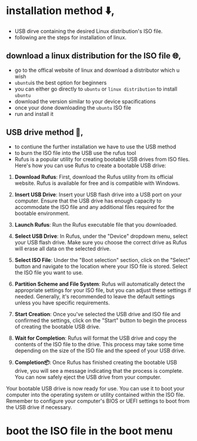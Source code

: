 # installation method ⬇️,
* USB dirve containing the desired Linux distribution's ISO file.
* following are the steps for installation of linux.
## download a linux distribution for the ISO file 🌐,
* go to the offical website of linux and download a distributor which u wish
* `ubuntu`is the best option for beginners
* you can either go directly to `ubuntu` or `linux distribution` to install `ubuntu`
* download the version similar to your device spacifications
* once your done downloading the `ubuntu` ISO file
* run and install it
## USB drive method 📝,
* to contiune the further installation we have to use the USB method
* to burn the ISO file into the USB use the rufus tool
* Rufus is a popular utility for creating bootable USB drives from ISO files. Here's how you can use Rufus to create a bootable USB drive:

1. **Download Rufus**: First, download the Rufus utility from its official website. Rufus is available for free and is compatible with Windows.

2. **Insert USB Drive**: Insert your USB flash drive into a USB port on your computer. Ensure that the USB drive has enough capacity to accommodate the ISO file and any additional files required for the bootable environment.

3. **Launch Rufus**: Run the Rufus executable file that you downloaded.

4. **Select USB Drive**: In Rufus, under the "Device" dropdown menu, select your USB flash drive. Make sure you choose the correct drive as Rufus will erase all data on the selected drive.

5. **Select ISO File**: Under the "Boot selection" section, click on the "Select" button and navigate to the location where your ISO file is stored. Select the ISO file you want to use.

6. **Partition Scheme and File System**: Rufus will automatically detect the appropriate settings for your ISO file, but you can adjust these settings if needed. Generally, it's recommended to leave the default settings unless you have specific requirements.

7. **Start Creation**: Once you've selected the USB drive and ISO file and confirmed the settings, click on the "Start" button to begin the process of creating the bootable USB drive.

8. **Wait for Completion**: Rufus will format the USB drive and copy the contents of the ISO file to the drive. This process may take some time depending on the size of the ISO file and the speed of your USB drive.

9. **Completion📦️**: Once Rufus has finished creating the bootable USB drive, you will see a message indicating that the process is complete. You can now safely eject the USB drive from your computer.

Your bootable USB drive is now ready for use. You can use it to boot your computer into the operating system or utility contained within the ISO file. Remember to configure your computer's BIOS or UEFI settings to boot from the USB drive if necessary. 

# boot the ISO file in the boot menu 
